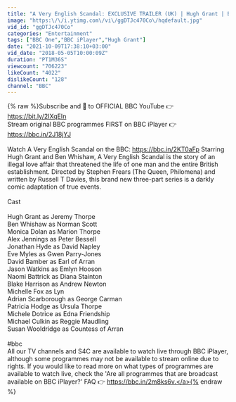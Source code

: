 ```yaml
---
title: "A Very English Scandal: EXCLUSIVE TRAILER (UK) | Hugh Grant | Ben Whishaw - BBC"
image: "https:\/\/i.ytimg.com\/vi\/ggDTJc470Co\/hqdefault.jpg"
vid_id: "ggDTJc470Co"
categories: "Entertainment"
tags: ["BBC One","BBC iPlayer","Hugh Grant"]
date: "2021-10-09T17:38:10+03:00"
vid_date: "2018-05-05T10:00:09Z"
duration: "PT1M36S"
viewcount: "706223"
likeCount: "4022"
dislikeCount: "128"
channel: "BBC"
---
```

{% raw %}Subscribe and 🔔 to OFFICIAL BBC YouTube 👉 <a rel="nofollow" target="blank" href="https://bit.ly/2IXqEIn">https://bit.ly/2IXqEIn</a><br />Stream original BBC programmes FIRST on BBC iPlayer 👉 <a rel="nofollow" target="blank" href="https://bbc.in/2J18jYJ">https://bbc.in/2J18jYJ</a><br /><br />Watch A Very English Scandal on the BBC: <a rel="nofollow" target="blank" href="https://bbc.in/2KT0aFp">https://bbc.in/2KT0aFp</a> Starring Hugh Grant and Ben Whishaw, A Very English Scandal is the story of an illegal love affair that threatened the life of one man and the entire British establishment. Directed by Stephen Frears (The Queen, Philomena) and written by Russell T Davies, this brand new three-part series is a darkly comic adaptation of true events.<br /><br />Cast<br /><br />Hugh Grant as Jeremy Thorpe<br />Ben Whishaw as Norman Scott<br />Monica Dolan as Marion Thorpe<br />Alex Jennings as Peter Bessell<br />Jonathan Hyde as David Napley<br />Eve Myles as Gwen Parry-Jones<br />David Bamber as Earl of Arran<br />Jason Watkins as Emlyn Hooson<br />Naomi Battrick as Diana Stainton<br />Blake Harrison as Andrew Newton<br />Michelle Fox as Lyn<br />Adrian Scarborough as George Carman<br />Patricia Hodge as Ursula Thorpe<br />Michele Dotrice as Edna Friendship<br />Michael Culkin as Reggie Maudling<br />Susan Wooldridge as Countess of Arran<br /><br />#bbc<br />All our TV channels and S4C are available to watch live through BBC iPlayer, although some programmes may not be available to stream online due to rights. If you would like to read more on what types of programmes are available to watch live, check the 'Are all programmes that are broadcast available on BBC iPlayer?' FAQ 👉 <a rel="nofollow" target="blank" href="https://bbc.in/2m8ks6v.">https://bbc.in/2m8ks6v.</a>{% endraw %}
